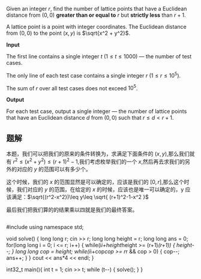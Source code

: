 Given an integer $r$, find the number of lattice points that have a Euclidean distance from $(0, 0)$ **greater than or equal to** $r$ but **strictly less** than $r+1$.

A lattice point is a point with integer coordinates. The Euclidean distance from $(0, 0)$ to the point $(x,y)$ is $\sqrt{x^2 + y^2}$.

**Input**

The first line contains a single integer $t$ ($1 \leq t \leq 1000$) — the number of test cases.

The only line of each test case contains a single integer $r$ ($1 \leq r \leq 10^5$).

The sum of $r$ over all test cases does not exceed $10^5$.

**Output**

For each test case, output a single integer — the number of lattice points that have an Euclidean distance $d$ from $(0, 0)$ such that $r \leq d \lt r+1$.

## 题解
本题，我们可以把我们的原来的条件转换为，求满足下面条件的 $(x,y)$,那么我们就有 $r^2\leq(x^2+y^2)\leq(r+1)^2-1$,我们考虑枚举我们的一个 $x$,然后再去求我们的另外的对应的 $y$ 的范围可以有多少个。

这个时候，我们的 $x$ 的范围显然是可以确定的，应该是我们的 $[0,r]$,那么这个时候，我们对应的 $y$ 的范围，在给定的 $x$ 的时候，应该也是唯一可以确定的，y 应该满足：$\sqrt{(r^2-x^2})\leq y\leq \sqrt{ (r+1)^2-1-x^2 }$

最后我们把我们算的的结果乘以四就是我们的最终答案。

```
```
#include <iostream>
using namespace std;
 
void solve()
{
    long long r;
    cin >> r;
    long long height = r;
    long long ans = 0;
    for(long long i = 0; i <= r; i++)
    {
        while(i*i+height*height >= (r+1)*(r+1))
        {
            height--;
        }
        long long cop = height;
        while(i*i+cop*cop >= r*r && cop > 0)
        {
            cop--;
            ans++;
        }
    }
    cout << ans*4 << endl;
}
 
int32_t main(){
    int t = 1;
    cin >> t;
    while (t--) {
        solve();
    }
}
```
```